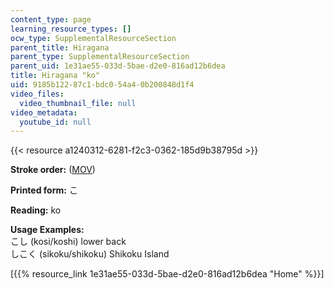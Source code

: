 ```yaml
---
content_type: page
learning_resource_types: []
ocw_type: SupplementalResourceSection
parent_title: Hiragana
parent_type: SupplementalResourceSection
parent_uid: 1e31ae55-033d-5bae-d2e0-816ad12b6dea
title: Hiragana "ko"
uid: 9185b122-87c1-bdc0-54a4-0b200848d1f4
video_files:
  video_thumbnail_file: null
video_metadata:
  youtube_id: null
---
```


{{< resource a1240312-6281-f2c3-0362-185d9b38795d >}}

**Stroke order:** ([MOV](http://www.archive.org/download/MITRES21F.01S10_HIRAGANA_CHARACTERS/0419.mov))

**Printed form:** こ

**Reading:** ko

**Usage Examples:**  
こし (kosi/koshi) lower back  
しこく (sikoku/shikoku) Shikoku Island

  
\[{{% resource_link 1e31ae55-033d-5bae-d2e0-816ad12b6dea "Home" %}}\]